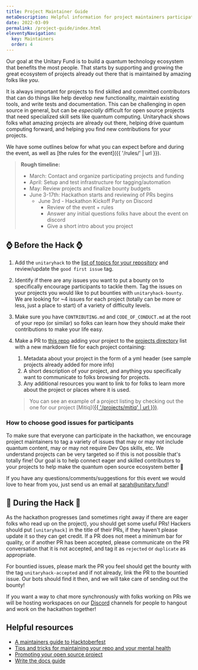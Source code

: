 ```yaml
---
title: Project Maintainer Guide
metaDescription: Helpful information for project maintainers participating in unitaryhack
date: 2022-03-09
permalink: /project-guide/index.html
eleventyNavigation:
  key: Maintainers
  order: 4
---
```


<!-- ### Unitary Fund invites OSS project maintainers and owners to participate in unitaryhack, one of the largest quantum open source hackathons! -->

Our goal at the Unitary Fund is to build a quantum technology ecosystem that benefits the most people.
That starts by supporting and growing the great ecosystem of projects already out there that is maintained by amazing folks like _you_.

It is always important for projects to find skilled and committed contributors that can do things like help develop new functionality, maintain existing tools, and write tests and documentation. This can be challenging in open source in general, but can be _especially_ difficult for open source projects that need specialized skill sets like quantum computing. Unitaryhack shows folks what amazing projects are already out there, helping drive quantum computing forward, and helping you find new contributions for your projects.

We have some outlines below for what you can expect before and during the event, as well as [the rules for the event]({{ '/rules/' | url }}).

> **Rough timeline:**
>
> - March: Contact and organize participating projects and funding
> - April: Setup and test infrastructure for tagging/automation
> - May: Review projects and finalize bounty budgets
> - June 3-17th: Hackathon starts and reviewing of PRs begins
>   - June 3rd - Hackathon Kickoff Party on Discord
>     - Review of the event + rules
>     - Answer any initial questions folks have about the event on discord
>     - Give a short intro about you project

## ⌚ Before the Hack ⌚

1. Add the `unitaryhack` to the [list of topics for your repository](https://docs.github.com/en/repositories/managing-your-repositorys-settings-and-features/customizing-your-repository/classifying-your-repository-with-topics#adding-topics-to-your-repository) and review/update the `good first issue` tag.
2. Identify if there are any issues you want to put a bounty on to specifically encourage participants to tackle them. Tag the issues on your projects you would like to put bounties with `unitaryhack-bounty`. We are looking for ~4 issues for each project (totally can be more or less, just a place to start) of a variety of difficulty levels.
3. Make sure you have  `CONTRIBUTING.md` and `CODE_OF_CONDUCT.md` at the root of your repo (or similar) so folks can learn how they should make their contributions to make your life easy.
4. Make a PR to [this repo](https://github.com/unitaryfund/unitaryhackdev) adding your project to the [projects directory](https://github.com/unitaryfund/unitaryhackdev/tree/main/projects) list with a new markdown file for each project containing:
   1. Metadata about your project in the form of a yml header (see sample projects already added for more info)
   2. A short description of your project, and anything you specifically want to communicate to folks browsing for projects.
   3. Any additional resources you want to link to for folks to learn more about the project or places where it is used.

    > You can see an example of a project listing by checking out the one for our project [Mitiq]([{{ '/projects/mitiq' | url }})](https://github.com/unitaryfund/unitaryhackdev/blob/main/projects/mitiq.md).

### How to choose good issues for participants

To make sure that everyone can participate in the hackathon, we encourage project maintainers to tag a variety of issues that may or may not include quantum content, may or may not require Dev Ops skills, etc. We understand projects can be very targeted so if this is not possible that's totally fine! Our goal is to help connect eager and skilled contributors to your projects to help make the quantum open source ecosystem better 💖

If you have any questions/comments/suggestions for this event we would love to hear from you, just send us an email at [sarah@unitary.fund](mailto:sarah@unitary.fund?subject=[GitHub]%20Source%20Han%20Sans)!

## 🔨 During the Hack 🔨

As the hackathon progresses (and sometimes right away if there are eager folks who read up on the project), you should get some useful PRs!
Hackers should put `[unitaryhack]` in the title of their PRs, if they haven't please update it so they can get credit.
If a PR does not meet a minimum bar for quality, or if another PR has been accepted, please communicate on the PR conversation that it is not accepted, and tag it as `rejected` or `duplicate` as appropriate.

For bountied issues, please mark the PR you feel should get the bounty with the tag `unitaryhack-accepted` and if not already, link the PR to the bountied issue. Our bots should find it then, and we will take care of sending out the bounty!

If you want a way to chat more synchronously with folks working on PRs we will be hosting workspaces on our [Discord](http://discord.unitary.fund/) channels for people to hangout and work on the hackathon together!

## Helpful resources

- [A maintainers guide to Hacktoberfest](https://medium.com/gitcoin/a-maintainers-guide-to-hacktoberfest-21405c8ff09f)
- [Tips and tricks for maintaining your repo and your mental health](https://www.twilio.com/blog/how-to-hacktoberfest-tips-and-tricks-for-maintaining-your-repo-and-your-mental-health)
- [Promoting your open source project](https://github.com/zenika-open-source/promote-open-source-project/blob/master/README.md)
- [Write the docs guide](https://www.writethedocs.org/guide/)
